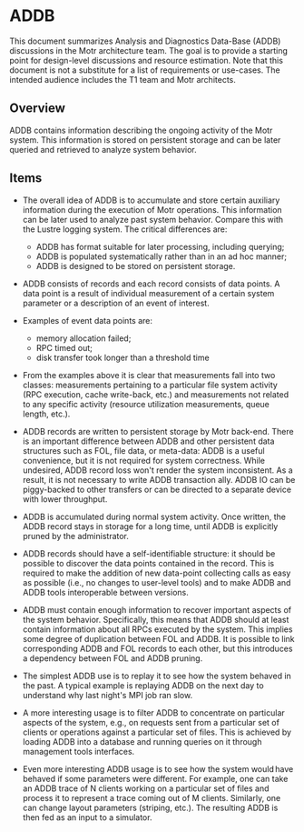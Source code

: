 # ADDB
This document summarizes Analysis and Diagnostics Data-Base (ADDB) discussions in the Motr architecture team. The goal is to provide a starting point for design-level discussions and resource estimation. Note that this document is not a substitute for a list of requirements or use-cases. The intended audience includes the T1 team and Motr architects.

## Overview
ADDB contains information describing the ongoing activity of the Motr system. This information is stored on persistent storage and can be later queried and retrieved to analyze system behavior.

## Items
+  The overall idea of ADDB is to accumulate and store certain auxiliary information during the execution of Motr  operations. This information can be later used to analyze past system behavior. Compare this with the Lustre logging system. The critical differences are:
   +  ADDB has format suitable for later processing, including querying;
   +  ADDB is populated systematically rather than in an ad hoc manner;
   +  ADDB is designed to be stored on persistent storage.
+  ADDB consists of records and each record consists of data points. A data point is a result of individual measurement of a certain system parameter or a description of an event of interest.  

+  Examples of event data points are:
   +  memory allocation failed;
   +  RPC timed out;
   +  disk transfer took longer than a threshold time
+  From the examples above it is clear that measurements fall into two classes: measurements pertaining to a particular file system activity (RPC execution, cache write-back, etc.) and measurements not related to any specific activity (resource utilization measurements, queue length, etc.).  

+  ADDB records are written to persistent storage by Motr back-end. There is an important difference between ADDB and other persistent data structures such as FOL, file data, or meta-data: ADDB is a useful convenience, but it is not required for system correctness. While undesired, ADDB record loss won't render the system inconsistent. As a result, it is not necessary to write ADDB transaction ally. ADDB IO can be piggy-backed to other transfers or can be directed to a separate device with lower throughput.  

+  ADDB is accumulated during normal system activity. Once written, the ADDB record stays in storage for a long time, until ADDB is explicitly pruned by the administrator.  

+  ADDB records should have a self-identifiable structure: it should be possible to discover the data points contained in the record. This is required to make the addition of new data-point collecting calls as easy as possible (i.e., no changes to user-level tools) and to make ADDB and ADDB tools interoperable between versions.  

+  ADDB must contain enough information to recover important aspects of the system behavior. Specifically, this means that ADDB should at least contain information about all RPCs executed by the system. This implies some degree of duplication between FOL and ADDB. It is possible to link corresponding ADDB and FOL records to each other, but this introduces a dependency between FOL and ADDB pruning.  

+  The simplest ADDB use is to replay it to see how the system behaved in the past. A typical example is replaying ADDB on the next day to understand why last night's MPI job ran slow.  

+  A more interesting usage is to filter ADDB to concentrate on particular aspects of the system, e.g., on requests sent from a particular set of clients or operations against a particular set of files. This is achieved by loading ADDB into a database and running queries on it through management tools interfaces.  

+  Even more interesting ADDB usage is to see how the system would have behaved if some parameters were different. For example, one can take an ADDB trace of N clients working on a particular set of files and process it to represent a trace coming out of M clients. Similarly, one can change layout parameters (striping, etc.). The resulting ADDB is then fed as an input to a simulator.
